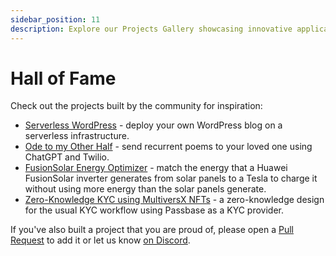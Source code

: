 ```yaml
---
sidebar_position: 11
description: Explore our Projects Gallery showcasing innovative applications built with Genezio. Get inspired by unique projects and see the potential of Genezio in action.
---
```


# Hall of Fame

<head>
  <title>Hall of Fame</title>
</head>

Check out the projects built by the community for inspiration:

- [Serverless WordPress](https://github.com/andreia-oca/serverless-wordpress) - deploy your own WordPress blog on a serverless infrastructure.
- [Ode to my Other Half](https://github.com/vladiulianbogdan/ode-to-my-other-half) - send recurrent poems to your loved one using ChatGPT and Twilio.
- [FusionSolar Energy Optimizer](https://github.com/bogdanripa/fusionsolar-energy-optimizer) - match the energy that a Huawei FusionSolar inverter generates from solar panels to a Tesla to charge it without using more energy than the solar panels generate.
- [Zero-Knowledge KYC using MultiversX NFTs](https://github.com/damienen/reputation-system) - a zero-knowledge design for the usual KYC workflow using Passbase as a KYC provider.

If you've also built a project that you are proud of, please open a [Pull Request](https://github.com/Genez-io/genezio/pulls) to add it or let us know [on Discord](https://discord.gg/uc9H5YKjXv).
